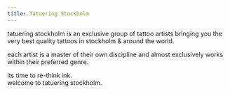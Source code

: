 ```yaml
---
title: Tatuering Stockholm
---
```

tatuering stockholm is an exclusive group of tattoo artists bringing you the very best quality tattoos in stockholm & around the world.

each artist is a master of their own discipline and almost exclusively works within their preferred genre.

its time to re-think ink.\
welcome to tatuering stockholm.
